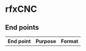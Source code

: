 # rfxCNC
## End points  
<table>
    <tr>
    <th>
        End point
    </th>
    <th>
        Purpose
    </th>
    <th>
        Format
    </th>
    </tr>
</table>
